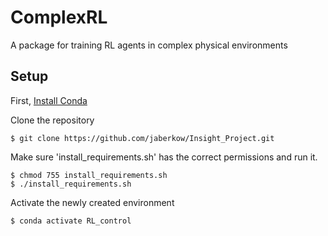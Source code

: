 # ComplexRL
A package for training RL agents in complex physical environments



## Setup
First, [Install Conda](https://docs.conda.io/projects/conda/en/latest/user-guide/install/) 

Clone the repository
```
$ git clone https://github.com/jaberkow/Insight_Project.git
```
Make sure 'install_requirements.sh' has the correct permissions and run it.

```
$ chmod 755 install_requirements.sh
$ ./install_requirements.sh
```
Activate the newly created environment

```
$ conda activate RL_control
```

